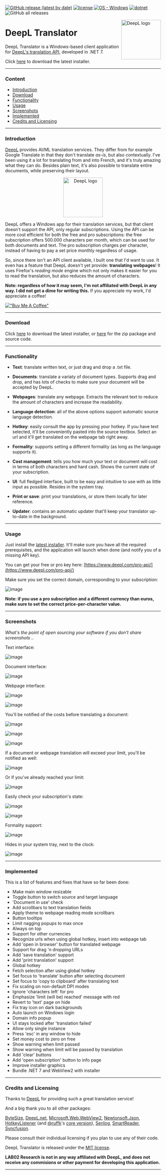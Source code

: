 [![GitHub release (latest by date)](https://img.shields.io/github/v/release/LAB02-Research/DeepL-Translator)](https://github.com/LAB02-Research/DeepL-Translator/releases/)
[![license](https://img.shields.io/badge/license-MIT-blue)](#license)
[![OS - Windows](https://img.shields.io/badge/OS-Windows-blue?logo=windows&logoColor=white)](https://www.microsoft.com/ "Go to Microsoft homepage")
[![dotnet](https://img.shields.io/badge/.NET-7.0-blue)](https://img.shields.io/badge/.NET-7.0-blue)
![GitHub all releases](https://img.shields.io/github/downloads/LAB02-Research/DeepL-Translator/total?color=blue)

<a href="https://github.com/LAB02-Research/DeepL-Translator/">
    <img src="https://github.com/LAB02-Research/DeepL-Translator/raw/main/images/logo_notext.png" alt="DeepL logo" title="DeepL" align="right" height="128" /></a>

# DeepL Translator

DeepL Translator is a Windows-based client application for [DeepL's translation API](https://www.deepl.com/pro-api?cta=header-pro-api), developed in .NET 7.

Click [here](https://github.com/LAB02-Research/DeepL-Translator/releases/latest/download/DeepL.Translator.Installer.exe) to download the latest installer.

----

### Content

 * [Introduction](#introduction)
 * [Download](#download)
 * [Functionality](#functionality)
 * [Usage](#usage)
 * [Screenshots](#screenshots)
 * [Implemented](#implemented)
 * [Credits and Licensing](#credits-and-licensing)

----

### Introduction

[DeepL](https://www.deepl.com/pro-api) provides AI/ML translation services. They differ from for example Google Translate in that they don't translate *as-is*, but also contextually. I've been using it a lot for translating from and into French, and it's truly amazing what they can do. Besides plain text, it's also possible to translate entire documents, while preserving their layout.

<p align="center">
<a href="https://www.deepl.com/pro-api/">
    <img src="https://github.com/LAB02-Research/DeepL-Translator/raw/main/images/deepl_full_logo.png" alt="DeepL logo" title="DeepL" height="128" /></a>
</p>

DeepL offers a Windows app for their translation services, but that client doesn't support the API, only regular subscriptions. Using the API can be more cost efficient for both the free and pro subscriptions: the free subscription offers 500.000 characters per month, which can be used for both documents and text. The pro subscription charges per character, instead of having to pay a set price monthly regardless of usage.

So, since there isn't an API client available, I built one that I'd want to use. It even has a feature that DeepL doesn't yet provide: **translating webpages**! It uses Firefox's *reading mode* engine which not only makes it easier for you to read the translation, but also reduces the amount of characters.

**Note: regardless of how it may seem, I'm not affiliated with DeepL in any way. I did not get a dime for writing this.**
If you appreciate my work, I'd appreciate a coffee!

[!["Buy Me A Coffee"](https://www.buymeacoffee.com/assets/img/custom_images/orange_img.png)](https://www.buymeacoffee.com/lab02research)

----

### Download

Click [here](https://github.com/LAB02-Research/DeepL-Translator/releases/latest/download/DeepL.Translator.Installer.exe) to download the latest installer, or [here](https://github.com/LAB02-Research/DeepL-Translator/releases/latest/) for the zip package and source code.

----

### Functionality

* **Text**: translate written text, or just drag and drop a .txt file.

* **Documents**: translate a variaty of document types. Supports drag and drop, and has lots of checks to make sure your document will be accepted by DeepL.

* **Webpages**: translate any webpage. Extracts the relevant text to reduce the amount of characters and increase the readability.

* **Language detection**: all of the above options support automatic source language detection.

* **Hotkey**: easily consult the app by pressing your hotkey. If you have text selected, it'll be conveniently pasted into the source textbox. Select an url and it'll get translated on the webpage tab right away.

* **Formality**: supports setting a different formality (as long as the language supports it).

* **Cost management**: tells you how much your text or document will cost in terms of both characters and hard cash. Shows the current state of your subscription.

* **UI**: full fledged interface, built to be easy and intuitive to use with as little input as possible. Resides in the system tray.

* **Print or save**: print your translations, or store them locally for later reference.

* **Updater**: contains an automatic updater that'll keep your translator up-to-date in the background.

----

### Usage

Just install the [latest installer](https://github.com/LAB02-Research/DeepL-Translator/releases/latest/download/DeepL.Translator.Installer.exe). It'll make sure you have all the required prerequisites, and the application will launch when done (and notify you of a missing API key).

You can get your free or pro key here: [https://www.deepl.com/pro-api/](https://www.deepl.com/pro-api/)

Make sure you set the correct domain, corresponding to your subscription:

![image](https://user-images.githubusercontent.com/81011038/225697022-7adb0b3a-f2be-417f-8a14-f516253eff78.png)

**Note: if you use a pro subscription and a different currency than euros, make sure to set the correct price-per-character value.**

----

### Screenshots

*What's the point of open sourcing your software if you don't share screenshots ..*

Text interface:

![image](https://user-images.githubusercontent.com/81011038/228805991-3078c003-dc00-4eb2-be52-59902b0bc8a0.png)

Document interface:

![image](https://user-images.githubusercontent.com/81011038/228806150-87e997bc-ae37-4cd5-9cd1-08262619151d.png)

Webpage interface:

![image](https://user-images.githubusercontent.com/81011038/225082337-98a958df-109d-4536-a59c-c82f896cbd41.png)

![image](https://user-images.githubusercontent.com/81011038/225969909-95f3d2e3-235d-44b7-898b-6c4c508d27b4.png)

You'll be notified of the costs before translating a document:

![image](https://user-images.githubusercontent.com/81011038/225082514-5d73345a-1e4d-4e30-85f3-6eedfe9114f4.png)

![image](https://user-images.githubusercontent.com/81011038/225082586-eb3c6ada-7c28-49c4-81c9-d08498469ff5.png)

![image](https://user-images.githubusercontent.com/81011038/225082691-96a85ca7-6bc0-48a6-a3d3-d6eea768336f.png)

If a document or webpage translation will exceed your limit, you'll be notified as well:

![image](https://user-images.githubusercontent.com/81011038/225082718-046a7d04-76f0-4026-9d9e-aaf1fbef0ceb.png)

Or if you've already reached your limit:

![image](https://user-images.githubusercontent.com/81011038/225083048-44d79723-366a-455e-9a89-26eaee470227.png)

Easily check your subscription's state:

![image](https://user-images.githubusercontent.com/81011038/225083226-9b4efe83-d717-4da7-8eda-9c61553215ae.png)

![image](https://user-images.githubusercontent.com/81011038/225083250-0be21350-363c-432b-a498-d5bf18535281.png)

Formality support:

![image](https://user-images.githubusercontent.com/81011038/224790184-dfed63ef-b438-4d2e-8843-e4114d831f78.png)

Hides in your system tray, next to the clock:

![image](https://user-images.githubusercontent.com/81011038/224070094-6a396395-7d95-4b44-9246-341cd76d0d38.png)

----

### Implemented

This is a list of features and fixes that have so far been done:

- Make main window resizable
- Toggle button to switch source and target language
- 'Document in use' check
- Add scrollbars to text translation fields
- Apply theme to webpage reading mode scrollbars
- Button tooltips
- Limit nagging popups to max once
- Always on top
- Support for other currencies
- Recognize urls when using global hotkey, insert into webpage tab
- Add 'open in browser' button for translated webpage
- Support for drag 'n dropping URLs
- Add 'save translation' support
- Add 'print translation' support
- Global hotkey
- Fetch selection after using global hotkey
- Set focus to 'translate' button after selecting document
- Set focus to 'copy to clipboard' after translating text
- Fix scaling on non-default DPI modes
- Ignore 'characters left' for pro
- Emphasize 'limit (will be) reached' message with red
- Revert to 'text' page on hide
- Fix tray icon on dark backgrounds
- Auto launch on Windows login
- Domain info popup
- UI stays locked after 'translation failed'
- Allow only single instance
- Press 'esc' in any window to hide
- Set money cost to zero on free
- Show warning when limit passed
- Show warning when limit will be passed by translation
- Add 'clear' buttons
- Add 'open subscription' button to info page
- Improve installer graphics
- Bundle .NET 7 and WebView2 with installer

----

### Credits and Licensing

Thanks to [DeepL](https://www.deepl.com/pro-api) for providing such a great translation service!

And a big thank you to all other packages:

[ByteSize](https://github.com/omar/ByteSize), [DeepL.net](https://github.com/DeepLcom/deepl-dotnet), [Microsoft.Web.WebView2](https://learn.microsoft.com/en-us/microsoft-edge/webview2/), [Newtonsoft.Json](https://www.newtonsoft.com/json), [HotkeyListener](https://github.com/Willy-Kimura/HotkeyListener) (and [@ruffk](https://github.com/ruffk)'s [core version](https://github.com/ruffk/HotkeyListener)), [Serilog](https://github.com/serilog/serilog), [SmartReader](https://github.com/strumenta/SmartReader), [Syncfusion](https://www.syncfusion.com).

Please consult their individual licensing if you plan to use any of their code.

DeepL Translator is released under the [MIT license](https://opensource.org/licenses/MIT).

**LAB02 Research is not in any way affiliated with DeepL, and does not receive any commisions or other payment for developing this application.**

---
